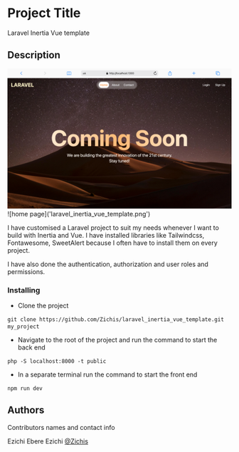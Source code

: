 # Project Title

Laravel Inertia Vue template

## Description
<img src="laravel_inertia_vue_template.png">
![home page]('laravel_inertia_vue_template.png')

I have customised a Laravel project to suit my needs whenever I want to build with Inertia and Vue. I have installed libraries like Tailwindcss, Fontawesome, SweetAlert because I often have to install them on every project.

I have also done the authentication, authorization and user roles and permissions.

### Installing

* Clone the project
```
git clone https://github.com/Zichis/laravel_inertia_vue_template.git my_project
```
* Navigate to the root of the project and run the command to start the back end
```
php -S localhost:8000 -t public
```

* In a separate terminal run the command to start the front end
```
npm run dev
```

## Authors

Contributors names and contact info

Ezichi Ebere Ezichi
[@Zichis](https://twitter.com/Zichis)